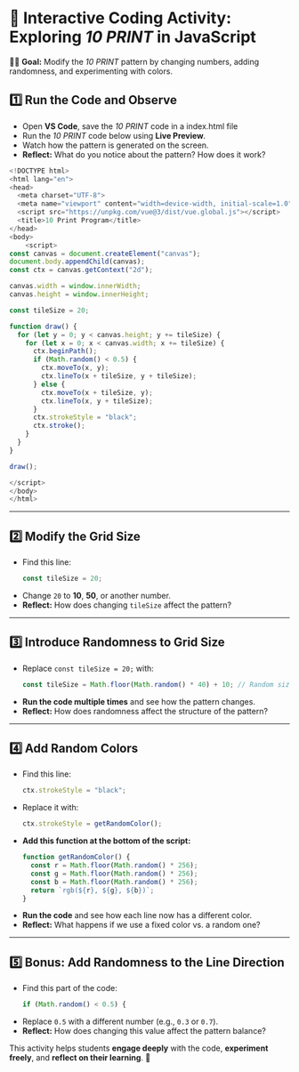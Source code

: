 # 🎨 Interactive Coding Activity: Exploring *10 PRINT* in JavaScript

👩‍💻 **Goal:** Modify the *10 PRINT* pattern by changing numbers, adding randomness, and experimenting with colors.

## **1️⃣ Run the Code and Observe**
- Open **VS Code**, save the *10 PRINT* code in a index.html file
- Run the *10 PRINT* code below using **Live Preview**.
- Watch how the pattern is generated on the screen.
- **Reflect:** What do you notice about the pattern? How does it work?

```js
<!DOCTYPE html>
<html lang="en">
<head>
  <meta charset="UTF-8">
  <meta name="viewport" content="width=device-width, initial-scale=1.0">
  <script src="https://unpkg.com/vue@3/dist/vue.global.js"></script>
  <title>10 Print Program</title>
</head>
<body>
    <script>
const canvas = document.createElement("canvas");
document.body.appendChild(canvas);
const ctx = canvas.getContext("2d");

canvas.width = window.innerWidth;
canvas.height = window.innerHeight;

const tileSize = 20;

function draw() {
  for (let y = 0; y < canvas.height; y += tileSize) {
    for (let x = 0; x < canvas.width; x += tileSize) {
      ctx.beginPath();
      if (Math.random() < 0.5) {
        ctx.moveTo(x, y);
        ctx.lineTo(x + tileSize, y + tileSize);
      } else {
        ctx.moveTo(x + tileSize, y);
        ctx.lineTo(x, y + tileSize);
      }
      ctx.strokeStyle = "black";
      ctx.stroke();
    }
  }
}

draw();

</script>
</body>
</html>

```

---

## **2️⃣ Modify the Grid Size**
- Find this line:  
  ```js
  const tileSize = 20;
  ```
- Change `20` to **10**, **50**, or another number.
- **Reflect:** How does changing `tileSize` affect the pattern?  

---

## **3️⃣ Introduce Randomness to Grid Size**
- Replace `const tileSize = 20;` with:
  ```js
  const tileSize = Math.floor(Math.random() * 40) + 10; // Random size between 10-50
  ```
- **Run the code multiple times** and see how the pattern changes.
- **Reflect:** How does randomness affect the structure of the pattern?

---

## **4️⃣ Add Random Colors**
- Find this line:
  ```js
  ctx.strokeStyle = "black";
  ```
- Replace it with:
  ```js
  ctx.strokeStyle = getRandomColor();
  ```
- **Add this function at the bottom of the script:**
  ```js
  function getRandomColor() {
    const r = Math.floor(Math.random() * 256);
    const g = Math.floor(Math.random() * 256);
    const b = Math.floor(Math.random() * 256);
    return `rgb(${r}, ${g}, ${b})`;
  }
  ```
- **Run the code** and see how each line now has a different color.
- **Reflect:** What happens if we use a fixed color vs. a random one?

---

## **5️⃣ Bonus: Add Randomness to the Line Direction**
- Find this part of the code:
  ```js
  if (Math.random() < 0.5) {
  ```
- Replace `0.5` with a different number (e.g., `0.3` or `0.7`).
- **Reflect:** How does changing this value affect the pattern balance?



This activity helps students **engage deeply** with the code, **experiment freely**, and **reflect on their learning**. 🚀
